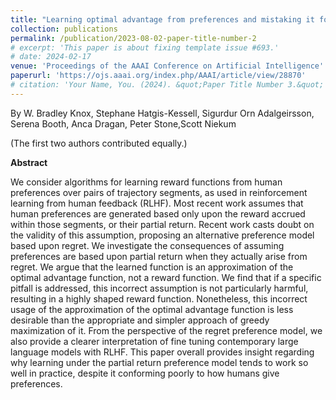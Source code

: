 ```yaml
---
title: "Learning optimal advantage from preferences and mistaking it for reward"
collection: publications
permalink: /publication/2023-08-02-paper-title-number-2
# excerpt: 'This paper is about fixing template issue #693.'
# date: 2024-02-17
venue: 'Proceedings of the AAAI Conference on Artificial Intelligence'
paperurl: 'https://ojs.aaai.org/index.php/AAAI/article/view/28870'
# citation: 'Your Name, You. (2024). &quot;Paper Title Number 3.&quot; <i>GitHub Journal of Bugs</i>. 1(3).'
---
```

By W. Bradley Knox, Stephane Hatgis-Kessell, Sigurdur Orn Adalgeirsson, Serena Booth, Anca Dragan, Peter Stone,Scott Niekum

(The first two authors contributed equally.)

**Abstract**

We consider algorithms for learning reward functions from human preferences over pairs of trajectory segments, as used in reinforcement learning from human feedback (RLHF). Most recent work assumes that human preferences are generated based only upon the reward accrued within those segments, or their partial return. Recent work casts doubt on the validity of this assumption, proposing an alternative preference model based upon regret. We investigate the consequences of assuming preferences are based upon partial return when they actually arise from regret. We argue that the learned function is an approximation of the optimal advantage function, not a reward function. We find that if a specific pitfall is addressed, this incorrect assumption is not particularly harmful, resulting in a highly shaped reward function. Nonetheless, this incorrect usage of the approximation of the optimal advantage function is less desirable than the appropriate and simpler approach of greedy maximization of it. From the perspective of the regret preference model, we also provide a clearer interpretation of fine tuning contemporary large language models with RLHF. This paper overall provides insight regarding why learning under the partial return preference model tends to work so well in practice, despite it conforming poorly to how humans give preferences.
